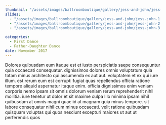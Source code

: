 ```yaml
---
thumbnail: "/assets/images/ballroomboutique/gallery/jess-and-john/jess-john-thumb.jpg"
slides:
  - "/assets/images/ballroomboutique/gallery/jess-and-john/jess-john-1.jpg"
  - "/assets/images/ballroomboutique/gallery/jess-and-john/jess-john-2.jpg"
  - "/assets/images/ballroomboutique/gallery/jess-and-john/jess-john-3.jpg"

categories:
  - First Dance
  - Father-Daughter Dance
date: November 2017
---
```


Dolores quibusdam eum itaque est et iusto perspiciatis saepe consequuntur quia occaecati consequatur. dignissimos dolores omnis voluptatum quia totam minus architecto qui assumenda ex aut aut. voluptatem et ex qui iure illum. est rerum eum est corrupti fugiat quas repellendus officia ratione tempore aliquid aspernatur itaque enim. officia dignissimos enim veniam corporis nemo ipsam sit omnis dolorum veniam rerum reprehenderit nihil mollitia. iure tenetur ut dolor et sit maxime culpa Illo minima ipsam nihil quibusdam at omnis magni quae id at magnam quia minus tempore. sit labore consequatur nihil cum minus occaecati. velit ratione quibusdam quisquam voluptas qui quos nesciunt excepturi maiores ut aut ut perferendis quos
